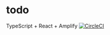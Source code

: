 # todo
TypeScript + React + Amplify
[![CircleCI](https://circleci.com/gh/amaingot/todo.svg?style=svg)](https://circleci.com/gh/amaingot/todo)
